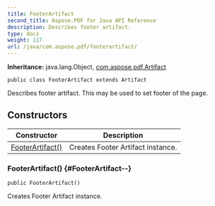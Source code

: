 ```yaml
---
title: FooterArtifact
second_title: Aspose.PDF for Java API Reference
description: Describes footer artifact.
type: docs
weight: 117
url: /java/com.aspose.pdf/footerartifact/
---
```

**Inheritance:**
java.lang.Object, [com.aspose.pdf.Artifact](../../com.aspose.pdf/artifact)
```
public class FooterArtifact extends Artifact
```

Describes footer artifact. This may be used to set footer of the page.
## Constructors

| Constructor | Description |
| --- | --- |
| [FooterArtifact()](#FooterArtifact--) | Creates Footer Artifact instance. |
### FooterArtifact() {#FooterArtifact--}
```
public FooterArtifact()
```


Creates Footer Artifact instance.

